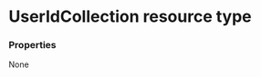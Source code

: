 # UserIdCollection resource type



### Properties
None

<!-- uuid: bee31487-f944-49a1-a01c-c3efdacfe231
2015-10-15 16:49:31 UTC -->
<!-- {
  "type": "#page.annotation",
  "description": "UserIdCollection resource",
  "keywords": "",
  "section": "documentation",
  "tocPath": ""
}-->